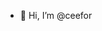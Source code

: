 - 👋 Hi, I’m @ceefor

<!---
ceefor/ceefor is a ✨ special ✨ repository because its `README.md` (this file) appears on your GitHub profile.
You can click the Preview link to take a look at your changes.
--->
